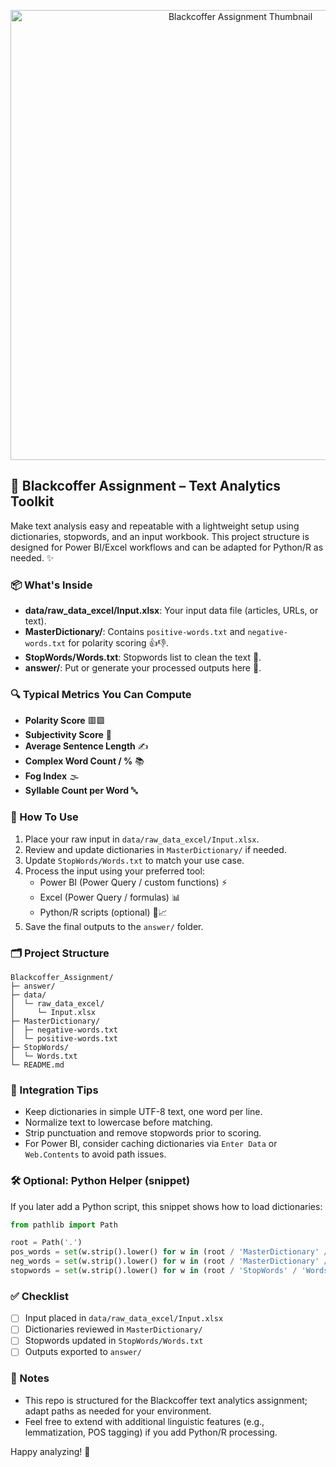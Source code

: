 <p align="center">
  <img src="images/thumbnail.jpg" alt="Blackcoffer Assignment Thumbnail" width="720" />
</p>

## 🧠 Blackcoffer Assignment – Text Analytics Toolkit

Make text analysis easy and repeatable with a lightweight setup using dictionaries, stopwords, and an input workbook. This project structure is designed for Power BI/Excel workflows and can be adapted for Python/R as needed. ✨

### 📦 What's Inside
- **data/raw_data_excel/Input.xlsx**: Your input data file (articles, URLs, or text).
- **MasterDictionary/**: Contains `positive-words.txt` and `negative-words.txt` for polarity scoring 👍👎.
- **StopWords/Words.txt**: Stopwords list to clean the text 🧹.
- **answer/**: Put or generate your processed outputs here 📁.

### 🔍 Typical Metrics You Can Compute
- **Polarity Score** 🟥🟩
- **Subjectivity Score** 🎯
- **Average Sentence Length** ✍️
- **Complex Word Count / %** 📚
- **Fog Index** 🌫️
- **Syllable Count per Word** 🔤

### 🚀 How To Use
1. Place your raw input in `data/raw_data_excel/Input.xlsx`.
2. Review and update dictionaries in `MasterDictionary/` if needed.
3. Update `StopWords/Words.txt` to match your use case.
4. Process the input using your preferred tool:
   - Power BI (Power Query / custom functions) ⚡
   - Excel (Power Query / formulas) 📊
   - Python/R scripts (optional) 🐍📈
5. Save the final outputs to the `answer/` folder.

### 🗂️ Project Structure
```text
Blackcoffer_Assignment/
├─ answer/
├─ data/
│  └─ raw_data_excel/
│     └─ Input.xlsx
├─ MasterDictionary/
│  ├─ negative-words.txt
│  └─ positive-words.txt
├─ StopWords/
│  └─ Words.txt
└─ README.md
```

### 🧩 Integration Tips
- Keep dictionaries in simple UTF-8 text, one word per line.
- Normalize text to lowercase before matching.
- Strip punctuation and remove stopwords prior to scoring.
- For Power BI, consider caching dictionaries via `Enter Data` or `Web.Contents` to avoid path issues.

### 🛠️ Optional: Python Helper (snippet)
If you later add a Python script, this snippet shows how to load dictionaries:
```python
from pathlib import Path

root = Path('.')
pos_words = set(w.strip().lower() for w in (root / 'MasterDictionary' / 'positive-words.txt').read_text(encoding='utf-8').splitlines() if w.strip())
neg_words = set(w.strip().lower() for w in (root / 'MasterDictionary' / 'negative-words.txt').read_text(encoding='utf-8').splitlines() if w.strip())
stopwords = set(w.strip().lower() for w in (root / 'StopWords' / 'Words.txt').read_text(encoding='utf-8').splitlines() if w.strip())
```

### ✅ Checklist
- [ ] Input placed in `data/raw_data_excel/Input.xlsx`
- [ ] Dictionaries reviewed in `MasterDictionary/`
- [ ] Stopwords updated in `StopWords/Words.txt`
- [ ] Outputs exported to `answer/`

### 📣 Notes
- This repo is structured for the Blackcoffer text analytics assignment; adapt paths as needed for your environment.
- Feel free to extend with additional linguistic features (e.g., lemmatization, POS tagging) if you add Python/R processing.

Happy analyzing! 🚀